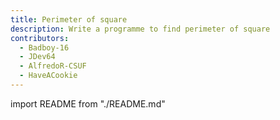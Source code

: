 ```yaml
---
title: Perimeter of square
description: Write a programme to find perimeter of square
contributors:
  - Badboy-16
  - JDev64
  - AlfredoR-CSUF
  - HaveACookie
---
```


import README from "./README.md"

<README />
